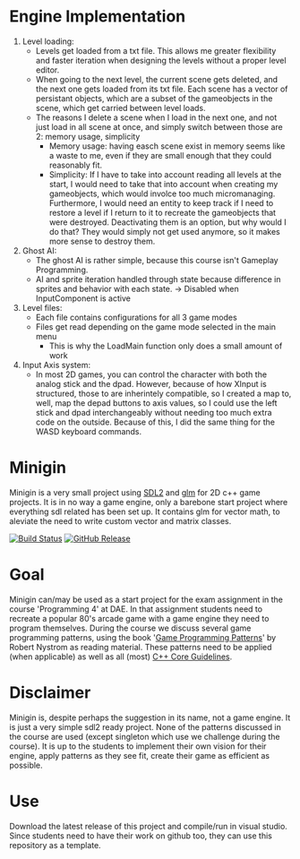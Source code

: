 # Engine Implementation

1) Level loading:
    - Levels get loaded from a txt file. This allows me greater flexibility and faster iteration when designing
    the levels without a proper level editor.
    - When going to the next level, the current scene gets deleted, and the next one gets loaded from its txt file.
    Each scene has a vector of persistant objects, which are a subset of the gameobjects in the scene, which get carried
    between level loads.
    - The reasons I delete a scene when I load in the next one, and not just load in all scene at once, and simply switch
    between those are 2: memory usage, simplicity
        - Memory usage: having easch scene exist in memory seems like a waste to me, even if they are small enough that they
        could reasonably fit.
        - Simplicity: If I have to take into account reading all levels at the start, I would need to take that into
        account when creating my gameobjects, which would involce too much micromanaging. Furthermore, I would need an
        entity to keep track if I need to restore a level if I return to it to recreate the gameobjects that were destroyed.
        Deactivating them is an option, but why would I do that? They would simply not get used anymore, so it makes
        more sense to destroy them.
2) Ghost AI:
    - The ghost AI is rather simple, because this course isn't Gameplay Programming.
    - AI and sprite iteration handled through state because difference in sprites and behavior with each state.
        -> Disabled when InputComponent is active
3) Level files:
    - Each file contains configurations for all 3 game modes
    - Files get read depending on the game mode selected in the main menu
        - This is why the LoadMain function only does a small amount of work
4) Input Axis system:
    - In most 2D games, you can control the character with both the analog stick and the dpad. However, because of how
    XInput is structured, those to are inherintely compatible, so I created a map to, well, map the depad buttons
    to axis values, so I could use the left stick and dpad interchangeably without needing too much extra code on the outside.
    Because of this, I did the same thing for the WASD keyboard commands.

# Minigin

Minigin is a very small project using [SDL2](https://www.libsdl.org/) and [glm](https://github.com/g-truc/glm) for 2D c++ game projects. It is in no way a game engine, only a barebone start project where everything sdl related has been set up. It contains glm for vector math, to aleviate the need to write custom vector and matrix classes.

[![Build Status](https://github.com/avadae/minigin/actions/workflows/msbuild.yml/badge.svg)](https://github.com/avadae/msbuild/actions)
[![GitHub Release](https://img.shields.io/github/v/release/avadae/minigin?logo=github&sort=semver)](https://github.com/avadae/minigin/releases/latest)

# Goal

Minigin can/may be used as a start project for the exam assignment in the course 'Programming 4' at DAE. In that assignment students need to recreate a popular 80's arcade game with a game engine they need to program themselves. During the course we discuss several game programming patterns, using the book '[Game Programming Patterns](https://gameprogrammingpatterns.com/)' by Robert Nystrom as reading material. These patterns need to be applied (when applicable) as well as all (most) [C++ Core Guidelines](https://isocpp.github.io/CppCoreGuidelines/CppCoreGuidelines).

# Disclaimer

Minigin is, despite perhaps the suggestion in its name, not a game engine. It is just a very simple sdl2 ready project. None of the patterns discussed in the course are used (except singleton which use we challenge during the course). It is up to the students to implement their own vision for their engine, apply patterns as they see fit, create their game as efficient as possible.

# Use

Download the latest release of this project and compile/run in visual studio. Since students need to have their work on github too, they can use this repository as a template.
